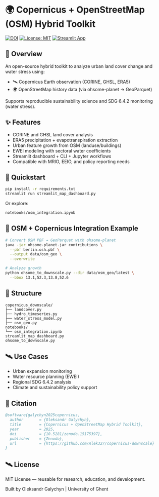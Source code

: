 # 🌍 Copernicus + OpenStreetMap (OSM) Hybrid Toolkit

[![DOI](https://zenodo.org/badge/DOI/10.5281/zenodo.15175397.svg)](https://doi.org/10.5281/zenodo.15175397)
[![License: MIT](https://img.shields.io/badge/license-MIT-blue.svg)](LICENSE)
[![Streamlit App](https://img.shields.io/badge/Launch-Dashboard-green)](https://copernicus-downscale.streamlit.app)

## 🧭 Overview
An open-source hybrid toolkit to analyze urban land cover change and water stress using:
- 🛰 Copernicus Earth observation (CORINE, GHSL, ERA5)
- 🌍 OpenStreetMap history data (via ohsome-planet → GeoParquet)

Supports reproducible sustainability science and SDG 6.4.2 monitoring (water stress).

## ✨ Features
- CORINE and GHSL land cover analysis
- ERA5 precipitation + evapotranspiration extraction
- Urban feature growth from OSM (landuse/buildings)
- EWEI modeling with sectoral water coefficients
- Streamlit dashboard + CLI + Jupyter workflows
- Compatible with MRIO, EEIO, and policy reporting needs

## 🚀 Quickstart
```bash
pip install -r requirements.txt
streamlit run streamlit_map_dashboard.py
```

Or explore:
```bash
notebooks/osm_integration.ipynb
```

## 🔄 OSM + Copernicus Integration Example
```bash
# Convert OSM PBF → GeoParquet with ohsome-planet
java -jar ohsome-planet.jar contributions \
  --pbf berlin.osh.pbf \
  --output data/osm_geo \
  --overwrite

# Analyze growth
python ohsome_to_downscale.py --dir data/osm_geo/latest \
  --bbox 13.1,52.3,13.8,52.6
```

## 🧪 Structure
```
copernicus_downscale/
├── landcover.py
├── hydro_timeseries.py
├── water_stress_model.py
├── osm_geo.py
notebooks/
└── osm_integration.ipynb
streamlit_map_dashboard.py
ohsome_to_downscale.py
```

## 🛰️ Use Cases
- Urban expansion monitoring
- Water resource planning (EWEI)
- Regional SDG 6.4.2 analysis
- Climate and sustainability policy support

## 📖 Citation
```bibtex
@software{galychyn2025copernicus,
  author       = {Oleksandr Galychyn},
  title        = {Copernicus + OpenStreetMap Hybrid Toolkit},
  year         = 2025,
  doi          = {10.5281/zenodo.15175397},
  publisher    = {Zenodo},
  url          = {https://github.com/Alek327/copernicus-downscale}
}
```

## 🛰️ License
MIT License — reusable for research, education, and development.

Built by Oleksandr Galychyn | University of Ghent
